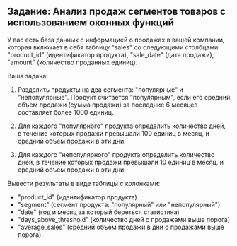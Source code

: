 ## Задание: Анализ продаж сегментов товаров с использованием оконных функций

У вас есть база данных с информацией о продажах в вашей компании, которая включает в себя таблицу "sales" со следующими столбцами: "product_id" (идентификатор продукта), "sale_date" (дата продажи), "amount" (количество проданных единиц).

Ваша задача:

1. Разделить продукты на два сегмента: "популярные" и "непопулярные". Продукт считается "популярным", если его средний объем продажи (сумма продажи) за последние 6 месяцев составляет более 1000 единиц.

2. Для каждого "популярного" продукта определить количество дней, в течение которых продажи превышали 100 единиц в месяц, и средний объем продажи в эти дни.

3. Для каждого "непопулярного" продукта определить количество дней, в течение которых продажи превышали 10 единиц в месяц, и средний объем продажи в эти дни.

Вывести результаты в виде таблицы с колонками:
- "product_id" (идентификатор продукта)
- "segment" (сегмент продукта: "популярный" или "непопулярный")
- "date" (год и месяц за который береться статистика)
- "days_above_threshold" (количество дней с продажами выше порога)
- "average_sales" (средний объем продажи в дни с продажами выше порога).
